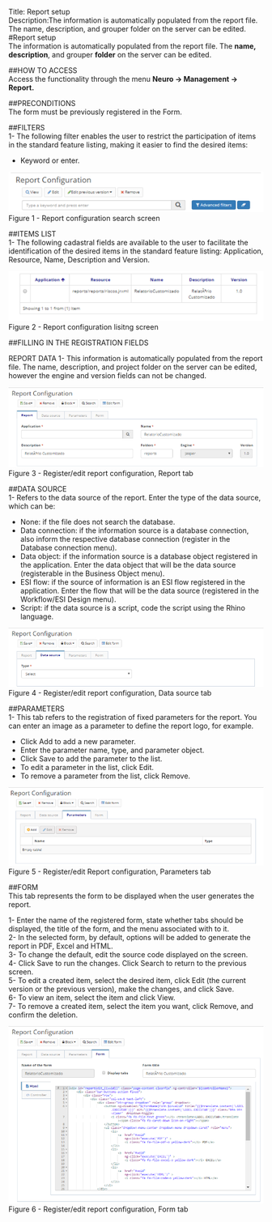 Title: Report setup  
Description:The information is automatically populated from the report file. The name, description, and grouper folder on the server can be edited.  
#Report setup  
The information is automatically populated from the report file. The **name, description**, and grouper **folder** on the server can be edited.  

##HOW TO ACCESS  
Access the functionality through the menu **Neuro → Management → Report.**  

##PRECONDITIONS  
The form must be previously registered in the Form.  

##FILTERS  
1- The following filter enables the user to restrict the participation of items in the standard feature listing, making it easier to find the desired items:  

- Keyword or enter.  

![Screenshot](images/Report-setup-fig01.png)     
Figure 1 - Report configuration search screen   

##ITEMS LIST  
1- The following cadastral fields are available to the user to facilitate the identification of the desired items in the standard feature listing: Application, Resource, Name, Description and Version.  

![Screenshot](images/Report-setup-fig02.png) 
Figure 2 - Report configuration lisitng screen  

##FILLING IN THE REGISTRATION FIELDS  

REPORT DATA
1- This information is automatically populated from the report file. The name, description, and project folder on the server can be edited, however the engine and version fields can not be changed.  

![Screenshot](images/Report-setup-fig03.png) 
Figure 3 - Register/edit report configuration, Report tab  

##DATA SOURCE  
1- Refers to the data source of the report. Enter the type of the data source, which can be:  

- None: if the file does not search the database.  
- Data connection: if the information source is a database connection, also inform the respective database connection (register in the Database connection menu).  
- Data object: if the information source is a database object registered in the application. Enter the data object that will be the data source (registerable in the Business Object menu).  
- ESI flow: if the source of information is an ESI flow registered in the application. Enter the flow that will be the data source (registered in the Workflow/ESI Design menu).  
- Script: if the data source is a script, code the script using the Rhino language.  

![Screenshot](images/Report-setup-fig04.png)   
Figure 4 - Register/edit report configuration, Data source tab  

##PARAMETERS  
1- This tab refers to the registration of fixed parameters for the report. You can enter an image as a parameter to define the report logo, for example.  

- Click Add to add a new parameter.  
- Enter the parameter name, type, and parameter object.  
- Click Save to add the parameter to the list.  
- To edit a parameter in the list, click Edit.  
- To remove a parameter from the list, click Remove.  

![Screenshot](images/Report-setup-fig05.png) 
Figure 5 - Register/edit Report configuration, Parameters tab  

##FORM  
This tab represents the form to be displayed when the user generates the report.  

1- Enter the name of the registered form, state whether tabs should be displayed, the title of the form, and the menu associated with to it.  
2- In the selected form, by default, options will be added to generate the report in PDF, Excel and HTML.  
3- To change the default, edit the source code displayed on the screen.  
4- Click Save to run the changes. Click Search to return to the previous screen.  
5- To edit a created item, select the desired item, click Edit (the current version or the previous version), make the changes, and click Save.  
6- To view an item, select the item and click View.  
7- To remove a created item, select the item you want, click Remove, and confirm the deletion.  

![Screenshot](images/Report-setup-fig06.png)   
Figure 6 - Register/edit report configuration, Form tab  

















